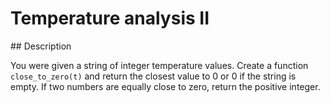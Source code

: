 # Temperature analysis II

## Description

You were given a string of integer temperature values. Create a function `close_to_zero(t)` and return the closest value to 0 or 0 if the string is empty. If two numbers are equally close to zero, return the positive integer.
